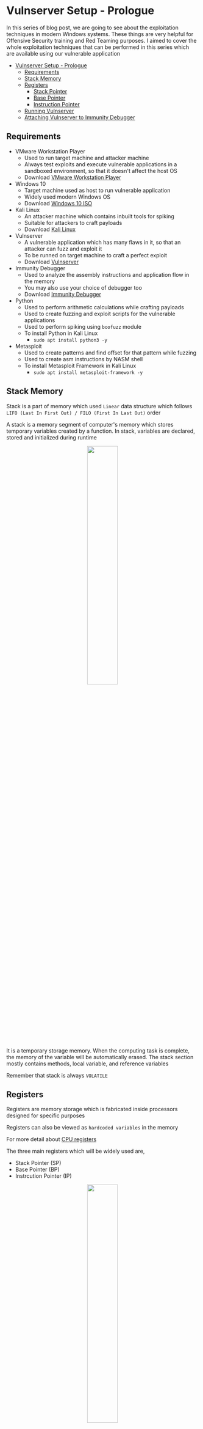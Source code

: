 # Vulnserver Setup - Prologue

In this series of blog post, we are going to see about the exploitation techniques in modern Windows systems. These things are very helpful for Offensive Security training and Red Teaming purposes. I aimed to cover the whole exploitation techniques that can be performed in this series which are available using our vulnerable application

- [Vulnserver Setup - Prologue](#vulnserver-setup---prologue)
  - [Requirements](#requirements)
  - [Stack Memory](#stack-memory)
  - [Registers](#registers)
    - [Stack Pointer](#stack-pointer)
    - [Base Pointer](#base-pointer)
    - [Instruction Pointer](#instruction-pointer)
  - [Running Vulnserver](#running-vulnserver)
  - [Attaching Vulnserver to Immunity Debugger](#attaching-vulnserver-to-immunity-debugger)

## Requirements

- VMware Workstation Player
  - Used to run target machine and attacker machine
  - Always test exploits and execute vulnerable applications in a sandboxed environment, so that it doesn't affect the host OS
  - Download [VMware Workstation Player](https://www.vmware.com/in/products/workstation-player/workstation-player-evaluation.html)
- Windows 10 
  - Target machine used as host to run vulnerable application
  - Widely used modern Windows OS
  - Download [Windows 10 ISO](https://www.microsoft.com/en-in/evalcenter/evaluate-windows-10-enterprise)
- Kali Linux
  - An attacker machine which contains inbuilt tools for spiking
  - Suitable for attackers to craft payloads
  - Download [Kali Linux](https://www.kali.org/get-kali/)
- Vulnserver
  - A vulnerable application which has many flaws in it, so that an attacker can fuzz and exploit it
  - To be runned on target machine to craft a perfect exploit
  - Download [Vulnserver](https://thegreycorner.com/vulnserver.html)
- Immunity Debugger
  - Used to analyze the assembly instructions and application flow in the memory 
  - You may also use your choice of debugger too
  - Download [Immunity Debugger](https://www.immunityinc.com/products/debugger/)
- Python 
  - Used to perform arithmetic calculations while crafting payloads
  - Used to create fuzzing and exploit scripts for the vulnerable applications
  - Used to perform spiking using  ```boofuzz``` module
  - To install Python in Kali Linux
    - ```sudo apt install python3 -y```
- Metasploit 
  - Used to create patterns and find offset for that pattern while fuzzing
  - Used to create asm instructions by NASM shell
  - To install Metasploit Framework in Kali Linux
    - ```sudo apt install metasploit-framework -y```

## Stack Memory

Stack is a part of memory which used ```Linear``` data structure which follows ```LIFO (Last In First Out) / FILO (First In Last Out)``` order

A stack is a memory segment of computer's memory which stores temporary variables created by a function. In stack, variables are declared, stored and initialized during runtime

<div align="center">
<img src="https://raw.githubusercontent.com/AidenPearce369/Vulnserver-Walkthrough/main/res/memory-block.png" style="width:40%">
</div>

It is a temporary storage memory. When the computing task is complete, the memory of the variable will be automatically erased. The stack section mostly contains methods, local variable, and reference variables

Remember that stack is always ```VOLATILE```


## Registers

Registers are memory storage which is fabricated inside processors designed for specific purposes

Registers can also be viewed as ```hardcoded variables``` in the memory

For more detail about [CPU registers](https://wiki.osdev.org/CPU_Registers_x86-64)

The three main registers which will be widely used are,

-   Stack Pointer (SP)
-   Base Pointer (BP)
-   Instrcution Pointer (IP)

<div align="center">
<img src="https://raw.githubusercontent.com/AidenPearce369/Vulnserver-Walkthrough/main/res/stack-memory.png" style="width:40%">
</div>

### Stack Pointer

Stack Pointer is a register which always indicates the top element in the stack that will change any time a word or address is pushed or popped onto/off off the stacK

### Base Pointer

Base Pointer is a more convenient way for the compiler to keep track of a function's parameters and local variables than using the Stack Pointer directly.

### Instruction Pointer

This is an important register when it comes to exploit development

The Instruction Pointer (IP) is a register that holds the memory address of the next instruction to execute

The IP points to instructions in the code segment sequentially until it reaches a Jump (JMP), CALL, or other instruction, causing the pointer to jump to a new location in memory

## Running Vulnserver

Vulnserver is a vulnerable threaded TCP server application, which is intended to be used as a learning tool to teach about the process of software exploitation, as well as a good victim program for testing new exploitation techniques and shellcode

While running Vulnserver, it runs by default on ```port 9999```

```c
C:\vulnserver-master\vulnserver-master>dir
Volume in drive C has no label.
Volume Serial Number is C463-9DA9
Directory of C:\vulnserver-master\vulnserver-master
01/15/2022  05:45 AM    <DIR>          .
01/15/2022  05:45 AM    <DIR>          ..
01/15/2022  05:28 AM               519 COMPILING.TXT
01/15/2022  05:28 AM             3,254 essfunc.c
01/15/2022  05:28 AM            16,601 essfunc.dll
01/15/2022  05:28 AM             1,501 LICENSE.TXT
01/15/2022  05:28 AM             3,648 readme.md
01/15/2022  05:28 AM            10,935 vulnserver.c
01/15/2022  05:28 AM 29,624 vulnserver.exe
7 File(s)         66,082 bytes
2 Dir(s)  46,723,977,216 bytes free

C:\vulnserver-master\vulnserver-master>.\vulnserver.exe
Starting vulnserver version 1.00
Called essential function dll version 1.00
This is vulnerable software!
Do not allow access from untrusted systems or networks!
Waiting for client connections...                                                                                                                            
```

To make this application run on specific port,

```c
C:\vulnserver-master\vulnserver-master>.\vulnserver.exe 1234
Starting vulnserver version 1.00
Called essential function dll version 1.00
This is vulnerable software!
Do not allow access from untrusted systems or networks!
Waiting for client connections...
```

Disable ```Real Time Protection``` while running this exe application to prevent it being getting blocked

Connecting to Vulnserver from Attacker Machine using ```netcat```,

```c
┌──(kali㉿aidenpearce369)-[~]
└─$ nc 192.168.116.141 1234
Welcome to Vulnerable Server! Enter HELP for help.
HELP
Valid Commands:
HELP
STATS [stat_value]
RTIME [rtime_value]
LTIME [ltime_value]
SRUN [srun_value]
TRUN [trun_value]
GMON [gmon_value]
GDOG [gdog_value]
KSTET [kstet_value]
GTER [gter_value]
HTER [hter_value]
LTER [lter_value]
KSTAN [lstan_value]
EXIT
```

As you can see here, this Vulnserver provides many options to the user

The first step of an attacker is to ```spike``` and ```fuzz``` the vulnerable part of the program

## Attaching Vulnserver to Immunity Debugger

To analyse and debug the assembly instructions, registers and memory of the vulnserver, we need to attach the process of Vulnserver with the Immunity debugger

The debugger should be run in the same/higher privilege to attach the Vulnserver process

To attach a process in Immunity Debugger,

<div align="center">
<img src="https://raw.githubusercontent.com/AidenPearce369/Vulnserver-Walkthrough/main/res/attach.png">
</div>

And select the Vulnserver process to attach it,

<div align="center">
<img src="https://raw.githubusercontent.com/AidenPearce369/Vulnserver-Walkthrough/main/res/attach-process.png">
</div>

Now we have successfully attached our process, we could view the application in a debugged view

<div align="center">
<img src="https://raw.githubusercontent.com/AidenPearce369/Vulnserver-Walkthrough/main/res/idbg-attached.png">
</div>

As for now, we have set up our environment

Lets start fuzzing and exploiting our vulnerable application to gain access on the target machine
